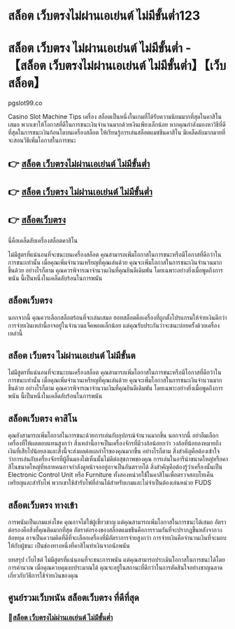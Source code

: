 # สล็อต เว็บตรงไม่ผ่านเอเย่นต์ ไม่มีขั้นต่ำ123
# สล็อต เว็บตรง ไม่ผ่านเอเย่นต์ ไม่มีขั้นต่ำ - 【สล็อต เว็บตรงไม่ผ่านเอเย่นต์ ไม่มีขั้นต่ำ】【เว็บสล็อต】

pgslot99.co

Casino Slot Machine Tips เครื่อง
สล็อตเป็นหนึ่งในเกมที่ได้รับความนิยมมากที่สุดในคาสิโนเสมอ พวกเขาให้โอกาสที่ดีในการชนะเงินจำนวนมากด้วยเงินเพียงเล็กน้อย หากคุณกำลังมองหาวิธีที่ดีที่สุดในการชนะเงินก้อนโตบนเครื่องสล็อต ให้เรียนรู้การเล่นสล็อตแมชชีนคาสิโน มีเคล็ดลับมากมายที่จะสอนวิธีเพิ่มโอกาสในการชนะ

## 👉 [สล็อต เว็บตรงไม่ผ่านเอเย่นต์ ไม่มีขั้นต่ำ](https://pgslot99.co)
## 👉 [สล็อต เว็บตรง ไม่ผ่านเอเย่นต์ ไม่มีขั้นต่ำ](https://pgslot99.co)
## 👉 [สล็อตเว็บตรง](https://pgslot99.co)

นี่คือเคล็ดลับเครื่องสล็อตคาสิโน

ไม่มีสูตรที่แน่นอนที่จะชนะบนเครื่องสล็อต คุณสามารถเพิ่มโอกาสในการชนะหรือมีโอกาสที่ดีกว่าในการชนะเท่านั้น เมื่อคุณเพิ่มจำนวนเหรียญที่คุณเล่นด้วย คุณจะเพิ่มโอกาสในการชนะเงินจำนวนมากขึ้นด้วย อย่างไรก็ตาม คุณควรพิจารณาจำนวนเงินที่คุณยินดีเดิมพัน โดยเฉพาะอย่างยิ่งเมื่อพูดถึงการพนัน นี้เป็นหนึ่งในเคล็ดลับร้อนในการพนัน

## สล็อตเว็บตรง
นอกจากนี้ คุณควรเลือกสล็อตร้อนที่จะเล่นเสมอ ฮอทสล็อตคือเครื่องที่ถูกตั้งโปรแกรมให้จ่ายเงินดีกว่า การจ่ายเงินเหล่านี้อาจอยู่ในจำนวนแจ็คพอตเล็กน้อย แต่คุณรับประกันว่าจะชนะบ่อยครั้งด้วยเครื่องเหล่านี้

## สล็อต เว็บตรง ไม่ผ่านเอเย่นต์ ไม่มีขั้นต
ไม่มีสูตรที่แน่นอนที่จะชนะบนเครื่องสล็อต คุณสามารถเพิ่มโอกาสในการชนะหรือมีโอกาสที่ดีกว่าในการชนะเท่านั้น เมื่อคุณเพิ่มจำนวนเหรียญที่คุณเล่นด้วย คุณจะเพิ่มโอกาสในการชนะเงินจำนวนมากขึ้นด้วย อย่างไรก็ตาม คุณควรพิจารณาจำนวนเงินที่คุณยินดีเดิมพัน โดยเฉพาะอย่างยิ่งเมื่อพูดถึงการพนัน นี้เป็นหนึ่งในเคล็ดลับร้อนในการพนัน

## สล็อตเว็บตรง คาสิโน
คุณยังสามารถเพิ่มโอกาสในการชนะด้วยการเล่นกับอุปกรณ์จำนวนมากขึ้น นอกจากนี้ อย่าลืมเลือกเครื่องที่ให้ผลตอบแทนสูงกว่า สิ่งเหล่านี้อาจเป็นเครื่องจักรที่มีวงล้อน้อยกว่า วงล้อที่น้อยลงหมายถึงเงินที่เสียไปน้อยลงและสิ่งนี้จะส่งผลต่อผลกำไรของคุณมากขึ้น อย่างไรก็ตาม สิ่งสำคัญคือต้องเข้าใจว่าการเล่นกับเครื่องจักรที่ผู้อื่นมองไม่เห็นนั้นไม่ดีต่อสุขภาพของคุณ การเล่นในอารีน่าขนาดใหญ่หรือคาสิโนขนาดใหญ่ที่หลายคนอาจกำลังดูหน้าจออยู่อาจเป็นอันตรายได้ สิ่งสำคัญคือต้องรู้ว่าเครื่องนั้นเป็น Electronic Control Unit หรือ Furniture ทั้งสองหน่วยใช้ในคาสิโนเพื่อตรวจสอบโทเค็นเหรียญและสำรับไพ่ พวกเขาใช้สำรับไพ่ที่อ่านได้สำหรับเกมและไม่จำเป็นต้องเล่นหน่วย FUDS

## สล็อตเว็บตรง ทางเข้า
การพนันเป็นเกมแห่งโชค คุณอาจไม่ใช่ผู้เชี่ยวชาญ แต่คุณสามารถเพิ่มโอกาสในการชนะได้เสมอ อัตราต่อรองคือสิ่งที่คุณติดมากที่สุด อัตราต่อรองของสล็อตแมชชีนคือการรวมกันที่จะปรากฏขึ้นหลังจากวงล้อหยุด อาจเป็นความคิดที่ดีที่จะเลือกเครื่องที่มีอัตราการจ่ายสูงกว่า การจ่ายเงินคือจำนวนเงินที่จะมอบให้กับผู้ชนะ เป็นช่องทางหนึ่งที่คาสิโนทำเงินจากนักพนัน

บทสรุป เว็บไซต์
ไม่มีสูตรที่แน่นอนที่จะชนะการพนัน แต่คุณสามารถประเมินโอกาสในการชนะได้โดยการคำนวณ เมื่อคุณควบคุมงบประมาณได้ คุณจะอยู่ในสถานะที่ดีกว่าในการตัดสินใจอย่างชาญฉลาดเกี่ยวกับวิธีการใช้จ่ายเงินของคุณ


## ศูนย์รวมเว็บพนัน สล็อตเว็บตรง ที่ดีที่สุด
### 🧧[สล็อต เว็บตรงไม่ผ่านเอเย่นต์ ไม่มีขั้นต่ำ](https://pgslot99.co)
